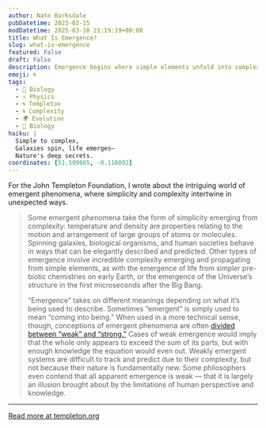 ```yaml
---
author: Nate Barksdale
pubDatetime: 2023-02-15
modDatetime: 2025-03-18 21:19:19+00:00
title: What Is Emergence?
slug: what-is-emergence
featured: False
draft: False
description: Emergence begins where simple elements unfold into complex systems, from galaxies to societies.
emoji: 🌀
tags:
  - 🦠 Biology
  - ⚛️ Physics
  - 🌀 Templeton
  - 🌀 Complexity
  - 🌍 Evolution
  - 🧬 Biology
haiku: |
  Simple to complex,
  Galaxies spin, life emerges—
  Nature's deep secrets.
coordinates: [51.509865, -0.118092]
---
```


For the John Templeton Foundation, I wrote about the intriguing world of emergent phenomena, where simplicity and complexity intertwine in unexpected ways.

> Some emergent phenomena take the form of simplicity emerging from complexity: temperature and density are properties relating to the motion and arrangement of large groups of atoms or molecules. Spinning galaxies, biological organisms, and human societies behave in ways that can be elegantly described and predicted. Other types of emergence involve incredible complexity emerging and propagating from simple elements, as with the emergence of life from simpler pre-biotic chemistries on early Earth, or the emergence of the Universe’s structure in the first microseconds after the Big Bang.
>
> “Emergence” takes on different meanings depending on what it’s being used to describe. Sometimes “emergent” is simply used to mean “coming into being.” When used in a more technical sense, though, conceptions of emergent phenomena are often [divided between “weak” and “strong.”](https://www.templeton.org/internal-competiton-fund/the-physics-of-emergence) Cases of weak emergence would imply that the whole only appears to exceed the sum of its parts, but with enough knowledge the equation would even out. Weakly emergent systems are difficult to track and predict due to their complexity, but not because their nature is fundamentally new. Some philosophers even contend that all apparent emergence is weak — that it is largely an illusion brought about by the limitations of human perspective and knowledge.

---

[Read more at templeton.org](https://www.templeton.org/news/what-is-emergence)
